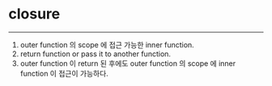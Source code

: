 # closure

---

1. outer function 의 scope 에 접근 가능한 inner function.
2. return function or pass it to another function.
3. outer function 이 return 된 후에도 outer function 의 scope 에 inner function 이 접근이 가능하다.